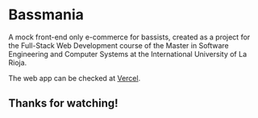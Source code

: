 # Bassmania 

A mock front-end only e-commerce for bassists, created as a project for the Full-Stack Web Development course of the Master in Software Engineering and Computer Systems at the International University of La Rioja.

The web app can be checked at [Vercel](https://ebass-store.vercel.app/).

## Thanks for watching!

